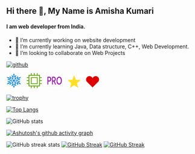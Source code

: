 ## Hi there 👋, My Name is Amisha Kumari
#### I am web developer from India.

- 🔭 I’m currently working on website development 
- 🌱 I’m currently learning Java, Data structure, C++, Web Development.
- 👯 I’m looking to collaborate on Web Projects 


[<img src='https://cdn.jsdelivr.net/npm/simple-icons@3.0.1/icons/github.svg' alt='github' height='40'>](https://github.com/Amisha-kumari0204)  

<a href='https://archiveprogram.github.com/'><img src='https://raw.githubusercontent.com/acervenky/animated-github-badges/master/assets/acbadge.gif' width='40' height='40'></a> <a href='https://docs.github.com/en/developers'><img src='https://raw.githubusercontent.com/acervenky/animated-github-badges/master/assets/devbadge.gif' width='40' height='40'></a> <a href='https://github.com/pricing'><img src='https://raw.githubusercontent.com/acervenky/animated-github-badges/master/assets/pro.gif' width='40' height='40'></a> <a href='https://stars.github.com/'><img src='https://raw.githubusercontent.com/acervenky/animated-github-badges/master/assets/starbadge.gif' width='35' height='35'></a> <a href='https://docs.github.com/en/github/supporting-the-open-source-community-with-github-sponsors'><img src='https://raw.githubusercontent.com/acervenky/animated-github-badges/master/assets/sponsorbadge.gif' width='35' height='35'></a> 

[![trophy](https://github-profile-trophy.vercel.app/?username=Amisha-kumari0204)](https://github.com/ryo-ma/github-profile-trophy)

[![Top Langs](https://github-readme-stats.vercel.app/api/top-langs/?username=Amisha-kumari0204)](https://github.com/Amisha-kumari0204/github-readme-stats)

![GitHub stats](https://github-readme-stats.vercel.app/api?username=Amisha-kumari0204&show_icons=true)

[![Ashutosh's github activity graph](https://github-readme-activity-graph.vercel.app/graph?username=Amisha-kumari0204&theme=react-dark)](https://github.com/Amisha-kumari0204/github-readme-activity-graph)

![GitHub streak stats](https://github-readme-streak-stats.herokuapp.com/?user=Amisha-kumari0204)
[![GitHub Streak](https://streak-stats.demolab.com/?user=Amisha-kumari0204)](https://git.io/streak-stats)
[![GitHub Streak](https://github-readme-streak-stats.herokuapp.com/?user=Amisha-kumari0204)](https://git.io/streak-stats)
